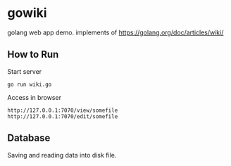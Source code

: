 # gowiki
golang web app demo.
implements of https://golang.org/doc/articles/wiki/

## How to Run
Start server
```
go run wiki.go
```

Access in browser
```
http://127.0.0.1:7070/view/somefile
http://127.0.0.1:7070/edit/somefile
```


## Database
Saving and reading data into disk file.

